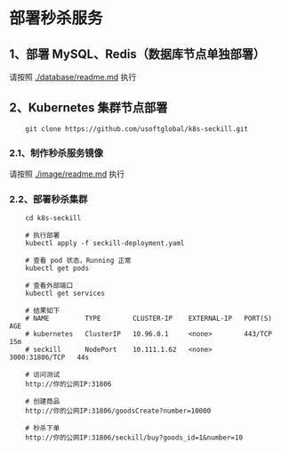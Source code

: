 # 部署秒杀服务

## 1、部署 MySQL、Redis（数据库节点单独部署）

请按照 [./database/readme.md](database/readme.md) 执行

## 2、Kubernetes 集群节点部署

```
    git clone https://github.com/usoftglobal/k8s-seckill.git
```

### 2.1、制作秒杀服务镜像

请按照 [./image/readme.md](image/readme.md) 执行

### 2.2、部署秒杀集群

```
    cd k8s-seckill

    # 执行部署
    kubectl apply -f seckill-deployment.yaml

    # 查看 pod 状态，Running 正常
    kubectl get pods

    # 查看外部端口
    kubectl get services

    # 结果如下
    # NAME         TYPE        CLUSTER-IP    EXTERNAL-IP   PORT(S)          AGE
    # kubernetes   ClusterIP   10.96.0.1     <none>        443/TCP          15m
    # seckill      NodePort    10.111.1.62   <none>        3000:31806/TCP   44s
    
    # 访问测试
    http://你的公网IP:31806

    # 创建商品
    http://你的公网IP:31806/goodsCreate?number=10000

    # 秒杀下单
    http://你的公网IP:31806/seckill/buy?goods_id=1&number=10
```